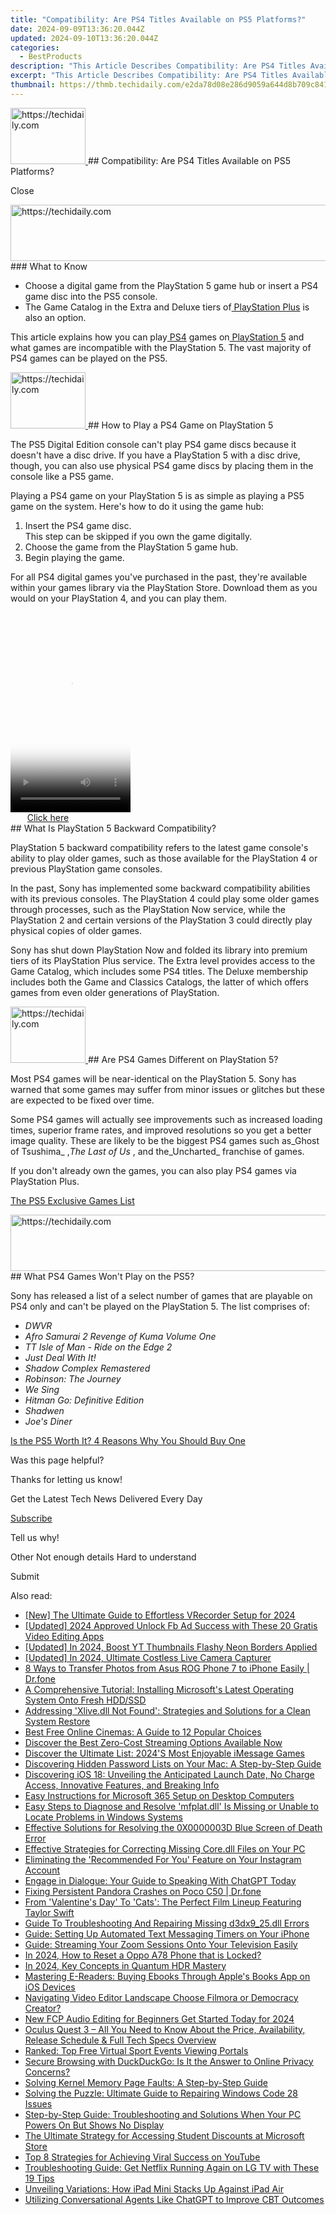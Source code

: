 ```yaml
---
title: "Compatibility: Are PS4 Titles Available on PS5 Platforms?"
date: 2024-09-09T13:36:20.044Z
updated: 2024-09-10T13:36:20.044Z
categories:
  - BestProducts
description: "This Article Describes Compatibility: Are PS4 Titles Available on PS5 Platforms?"
excerpt: "This Article Describes Compatibility: Are PS4 Titles Available on PS5 Platforms?"
thumbnail: https://thmb.techidaily.com/e2da78d08e286d9059a644d8b709c84167652f494081b2ccfa2bb5a7fc50971b.jpg
---
```


<!-- affiliate ads begin -->
<a href="https://aligracehair.sjv.io/c/5597632/2135406/19272" target="_top" id="2135406">
  <img src="//a.impactradius-go.com/display-ad/19272-2135406" border="0" alt="https://techidaily.com" width="120" height="90"/>
</a>
<img height="0" width="0" src="https://aligracehair.sjv.io/i/5597632/2135406/19272" style="position:absolute;visibility:hidden;" border="0" />
<!-- affiliate ads end -->
## Compatibility: Are PS4 Titles Available on PS5 Platforms?

Close 

<!-- affiliate ads begin -->
<a href="https://appsumo.8odi.net/c/5597632/2137379/7443" target="_top" id="2137379">
  <img src="//a.impactradius-go.com/display-ad/7443-2137379" border="0" alt="https://techidaily.com" width="728" height="90"/>
</a>
<img height="0" width="0" src="https://appsumo.8odi.net/i/5597632/2137379/7443" style="position:absolute;visibility:hidden;" border="0" />
<!-- affiliate ads end -->
###  What to Know

* Choose a digital game from the PlayStation 5 game hub or insert a PS4 game disc into the PS5 console.
* The Game Catalog in the Extra and Deluxe tiers of[ PlayStation Plus](https://www.lifewire.com/what-is-playstation-plus-4772152) is also an option.

 This article explains how you can play[ PS4](https://www.lifewire.com/ps4-ps4-slim-and-ps4-pro-4154452) games on[ PlayStation 5](https://www.lifewire.com/playstation-5-4778089) and what games are incompatible with the PlayStation 5\. The vast majority of PS4 games can be played on the PS5.

<!-- affiliate ads begin -->
<a href="https://aligracehair.sjv.io/c/5597632/2135350/19272" target="_top" id="2135350">
  <img src="//a.impactradius-go.com/display-ad/19272-2135350" border="0" alt="https://techidaily.com" width="120" height="90"/>
</a>
<img height="0" width="0" src="https://aligracehair.sjv.io/i/5597632/2135350/19272" style="position:absolute;visibility:hidden;" border="0" />
<!-- affiliate ads end -->
##  How to Play a PS4 Game on PlayStation 5 

 The PS5 Digital Edition console can't play PS4 game discs because it doesn't have a disc drive. If you have a PlayStation 5 with a disc drive, though, you can also use physical PS4 game discs by placing them in the console like a PS5 game. 

 Playing a PS4 game on your PlayStation 5 is as simple as playing a PS5 game on the system. Here's how to do it using the game hub:

1. Insert the PS4 game disc.  
This step can be skipped if you own the game digitally.
2. Choose the game from the PlayStation 5 game hub.
3. Begin playing the game.

 For all PS4 digital games you've purchased in the past, they're available within your games library via the PlayStation Store. Download them as you would on your PlayStation 4, and you can play them. 

<!-- affiliate ads begin -->
<span id="1702748">
					<video width="192" height="320" style="cursor:pointer"
           poster="//a.impactradius-go.com/display-clicktoplayimage/1702748.png"
           onclick="if(!this.playClicked){this.play();this.setAttribute('controls',true);this.playClicked=true;}">
	   <source src="//a.impactradius-go.com/display-ad/18544-1702748">
	   <img src="//a.impactradius-go.com/display-clicktoplayimage/1702748.png" style="border: none; height: 100%; width: 100%; object-fit: contain">
	</video>
	<div style="width:120px;text-align:center"><a href="javascript:window.open(decodeURIComponent('https%3A%2F%2Ftwopages.pxf.io%2Fc%2F5597632%2F1702748%2F18544'), '_blank');void(0);">Click here</a></div>
</span>
<img height="0" width="0" src="https://imp.pxf.io/i/5597632/1702748/18544" style="position:absolute;visibility:hidden;" border="0" />
<!-- affiliate ads end -->
##  What Is PlayStation 5 Backward Compatibility? 

 PlayStation 5 backward compatibility refers to the latest game console's ability to play older games, such as those available for the PlayStation 4 or previous PlayStation game consoles. 

 In the past, Sony has implemented some backward compatibility abilities with its previous consoles. The PlayStation 4 could play some older games through processes, such as the PlayStation Now service, while the PlayStation 2 and certain versions of the PlayStation 3 could directly play physical copies of older games. 

 Sony has shut down PlayStation Now and folded its library into premium tiers of its PlayStation Plus service. The Extra level provides access to the Game Catalog, which includes some PS4 titles. The Deluxe membership includes both the Game and Classics Catalogs, the latter of which offers games from even older generations of PlayStation.  

<!-- affiliate ads begin -->
<a href="https://aligracehair.sjv.io/c/5597632/2135362/19272" target="_top" id="2135362">
  <img src="//a.impactradius-go.com/display-ad/19272-2135362" border="0" alt="https://techidaily.com" width="120" height="90"/>
</a>
<img height="0" width="0" src="https://aligracehair.sjv.io/i/5597632/2135362/19272" style="position:absolute;visibility:hidden;" border="0" />
<!-- affiliate ads end -->
##  Are PS4 Games Different on PlayStation 5? 

 Most PS4 games will be near-identical on the PlayStation 5\. Sony has warned that some games may suffer from minor issues or glitches but these are expected to be fixed over time. 

 Some PS4 games will actually see improvements such as increased loading times, superior frame rates, and improved resolutions so you get a better image quality. These are likely to be the biggest PS4 games such as_Ghost of Tsushima_ ,_The Last of Us_ , and the_Uncharted_ franchise of games. 

 If you don't already own the games, you can also play PS4 games via PlayStation Plus.

[ The PS5 Exclusive Games List ](https://www.lifewire.com/ps5-games-list-5076154) 

<!-- affiliate ads begin -->
<a href="https://ephamedtechinc.pxf.io/c/5597632/2135475/26400" target="_top" id="2135475">
  <img src="//a.impactradius-go.com/display-ad/26400-2135475" border="0" alt="https://techidaily.com" width="728" height="90"/>
</a>
<img height="0" width="0" src="https://ephamedtechinc.pxf.io/i/5597632/2135475/26400" style="position:absolute;visibility:hidden;" border="0" />
<!-- affiliate ads end -->
##  What PS4 Games Won't Play on the PS5? 

 Sony has released a list of a select number of games that are playable on PS4 only and can't be played on the PlayStation 5\. The list comprises of:

* _DWVR_
* _Afro Samurai 2 Revenge of Kuma Volume One_
* _TT Isle of Man - Ride on the Edge 2_
* _Just Deal With It!_
* _Shadow Complex Remastered_
* _Robinson: The Journey_
* _We Sing_
* _Hitman Go: Definitive Edition_
* _Shadwen_
* _Joe's Diner_

[  Is the PS5 Worth It? 4 Reasons Why You Should Buy One ](https://www.lifewire.com/is-ps5-worth-it-8629161) 

Was this page helpful?

Thanks for letting us know!

 Get the Latest Tech News Delivered Every Day

[ Subscribe ](https://www.lifewire.com/#) 

Tell us why!

 Other  Not enough details  Hard to understand 

 Submit 

<ins class="adsbygoogle"
     style="display:block"
     data-ad-format="autorelaxed"
     data-ad-client="ca-pub-7571918770474297"
     data-ad-slot="1223367746"></ins>



<ins class="adsbygoogle"
     style="display:block"
     data-ad-client="ca-pub-7571918770474297"
     data-ad-slot="8358498916"
     data-ad-format="auto"
     data-full-width-responsive="true"></ins>

<span class="atpl-alsoreadstyle">Also read:</span>
<div><ul>
<li><a href="https://screen-video-capture.techidaily.com/new-the-ultimate-guide-to-effortless-vrecorder-setup-for-2024/"><u>[New] The Ultimate Guide to Effortless VRecorder Setup for 2024</u></a></li>
<li><a href="https://facebook-videos.techidaily.com/updated-2024-approved-unlock-fb-ad-success-with-these-20-gratis-video-editing-apps/"><u>[Updated] 2024 Approved Unlock Fb Ad Success with These 20 Gratis Video Editing Apps</u></a></li>
<li><a href="https://facebook-video-share.techidaily.com/updated-in-2024-boost-yt-thumbnails-flashy-neon-borders-applied/"><u>[Updated] In 2024, Boost YT Thumbnails Flashy Neon Borders Applied</u></a></li>
<li><a href="https://desktop-recording.techidaily.com/updated-in-2024-ultimate-costless-live-camera-capturer/"><u>[Updated] In 2024, Ultimate Costless Live Camera Capturer</u></a></li>
<li><a href="https://blog-min.techidaily.com/8-ways-to-transfer-photos-from-asus-rog-phone-7-to-iphone-easily-drfone-by-drfone-transfer-from-android-transfer-from-android/"><u>8 Ways to Transfer Photos from Asus ROG Phone 7 to iPhone Easily | Dr.fone</u></a></li>
<li><a href="https://technical-tips.techidaily.com/a-comprehensive-tutorial-installing-microsofts-latest-operating-system-onto-fresh-hddssd/"><u>A Comprehensive Tutorial: Installing Microsoft's Latest Operating System Onto Fresh HDD/SSD</u></a></li>
<li><a href="https://technical-tips.techidaily.com/addressing-xlivedll-not-found-strategies-and-solutions-for-a-clean-system-restore/"><u>Addressing 'Xlive.dll Not Found': Strategies and Solutions for a Clean System Restore</u></a></li>
<li><a href="https://technical-tips.techidaily.com/best-free-online-cinemas-a-guide-to-12-popular-choices/"><u>Best Free Online Cinemas: A Guide to 12 Popular Choices</u></a></li>
<li><a href="https://technical-tips.techidaily.com/discover-the-best-zero-cost-streaming-options-available-now/"><u>Discover the Best Zero-Cost Streaming Options Available Now</u></a></li>
<li><a href="https://technical-tips.techidaily.com/discover-the-ultimate-list-2024s-most-enjoyable-imessage-games/"><u>Discover the Ultimate List: 2024'S Most Enjoyable iMessage Games</u></a></li>
<li><a href="https://technical-tips.techidaily.com/discovering-hidden-password-lists-on-your-mac-a-step-by-step-guide/"><u>Discovering Hidden Password Lists on Your Mac: A Step-by-Step Guide</u></a></li>
<li><a href="https://technical-tips.techidaily.com/discovering-ios-18-unveiling-the-anticipated-launch-date-no-charge-access-innovative-features-and-breaking-info/"><u>Discovering iOS 18: Unveiling the Anticipated Launch Date, No Charge Access, Innovative Features, and Breaking Info</u></a></li>
<li><a href="https://technical-tips.techidaily.com/easy-instructions-for-microsoft-365-setup-on-desktop-computers/"><u>Easy Instructions for Microsoft 365 Setup on Desktop Computers</u></a></li>
<li><a href="https://technical-tips.techidaily.com/easy-steps-to-diagnose-and-resolve-mfplatdll-is-missing-or-unable-to-locate-problems-in-windows-systems/"><u>Easy Steps to Diagnose and Resolve 'mfplat.dll' Is Missing or Unable to Locate Problems in Windows Systems</u></a></li>
<li><a href="https://technical-tips.techidaily.com/effective-solutions-for-resolving-the-0x0000003d-blue-screen-of-death-error/"><u>Effective Solutions for Resolving the 0X0000003D Blue Screen of Death Error</u></a></li>
<li><a href="https://technical-tips.techidaily.com/effective-strategies-for-correcting-missing-coredll-files-on-your-pc/"><u>Effective Strategies for Correcting Missing Core.dll Files on Your PC</u></a></li>
<li><a href="https://technical-tips.techidaily.com/eliminating-the-recommended-for-you-feature-on-your-instagram-account/"><u>Eliminating the 'Recommended For You' Feature on Your Instagram Account</u></a></li>
<li><a href="https://tech-revival.techidaily.com/engage-in-dialogue-your-guide-to-speaking-with-chatgpt-today/"><u>Engage in Dialogue: Your Guide to Speaking With ChatGPT Today</u></a></li>
<li><a href="https://howto.techidaily.com/fixing-persistent-pandora-crashes-on-poco-c50-drfone-by-drfone-fix-android-problems-fix-android-problems/"><u>Fixing Persistent Pandora Crashes on Poco C50 | Dr.fone</u></a></li>
<li><a href="https://technical-tips.techidaily.com/from-valentines-day-to-cats-the-perfect-film-lineup-featuring-taylor-swift/"><u>From 'Valentine's Day' To 'Cats': The Perfect Film Lineup Featuring Taylor Swift</u></a></li>
<li><a href="https://technical-tips.techidaily.com/guide-to-troubleshooting-and-repairing-missing-d3dx925dll-errors/"><u>Guide To Troubleshooting And Repairing Missing d3dx9_25.dll Errors</u></a></li>
<li><a href="https://technical-tips.techidaily.com/guide-setting-up-automated-text-messaging-timers-on-your-iphone/"><u>Guide: Setting Up Automated Text Messaging Timers on Your iPhone</u></a></li>
<li><a href="https://technical-tips.techidaily.com/guide-streaming-your-zoom-sessions-onto-your-television-easily/"><u>Guide: Streaming Your Zoom Sessions Onto Your Television Easily</u></a></li>
<li><a href="https://easy-unlock-android.techidaily.com/in-2024-how-to-reset-a-oppo-a78-phone-that-is-locked-by-drfone-android/"><u>In 2024, How to Reset a Oppo A78 Phone that is Locked?</u></a></li>
<li><a href="https://extra-approaches.techidaily.com/in-2024-key-concepts-in-quantum-hdr-mastery/"><u>In 2024, Key Concepts in Quantum HDR Mastery</u></a></li>
<li><a href="https://technical-tips.techidaily.com/mastering-e-readers-buying-ebooks-through-apples-books-app-on-ios-devices/"><u>Mastering E-Readers: Buying Ebooks Through Apple's Books App on iOS Devices</u></a></li>
<li><a href="https://digital-screen-recording.techidaily.com/navigating-video-editor-landscape-choose-filmora-or-democracy-creator/"><u>Navigating Video Editor Landscape Choose Filmora or Democracy Creator?</u></a></li>
<li><a href="https://ai-video-tools.techidaily.com/new-fcp-audio-editing-for-beginners-get-started-today-for-2024/"><u>New FCP Audio Editing for Beginners Get Started Today for 2024</u></a></li>
<li><a href="https://technical-tips.techidaily.com/oculus-quest-3-all-you-need-to-know-about-the-price-availability-release-schedule-and-full-tech-specs-overview/"><u>Oculus Quest 3 – All You Need to Know About the Price, Availability, Release Schedule & Full Tech Specs Overview</u></a></li>
<li><a href="https://technical-tips.techidaily.com/ranked-top-free-virtual-sport-events-viewing-portals/"><u>Ranked: Top Free Virtual Sport Events Viewing Portals</u></a></li>
<li><a href="https://technical-tips.techidaily.com/secure-browsing-with-duckduckgo-is-it-the-answer-to-online-privacy-concerns/"><u>Secure Browsing with DuckDuckGo: Is It the Answer to Online Privacy Concerns?</u></a></li>
<li><a href="https://technical-tips.techidaily.com/solving-kernel-memory-page-faults-a-step-by-step-guide/"><u>Solving Kernel Memory Page Faults: A Step-by-Step Guide</u></a></li>
<li><a href="https://technical-tips.techidaily.com/solving-the-puzzle-ultimate-guide-to-repairing-windows-code-28-issues/"><u>Solving the Puzzle: Ultimate Guide to Repairing Windows Code 28 Issues</u></a></li>
<li><a href="https://technical-tips.techidaily.com/step-by-step-guide-troubleshooting-and-solutions-when-your-pc-powers-on-but-shows-no-display/"><u>Step-by-Step Guide: Troubleshooting and Solutions When Your PC Powers On But Shows No Display</u></a></li>
<li><a href="https://technical-tips.techidaily.com/the-ultimate-strategy-for-accessing-student-discounts-at-microsoft-store/"><u>The Ultimate Strategy for Accessing Student Discounts at Microsoft Store</u></a></li>
<li><a href="https://technical-tips.techidaily.com/top-8-strategies-for-achieving-viral-success-on-youtube/"><u>Top 8 Strategies for Achieving Viral Success on YouTube</u></a></li>
<li><a href="https://technical-tips.techidaily.com/troubleshooting-guide-get-netflix-running-again-on-lg-tv-with-these-19-tips/"><u>Troubleshooting Guide: Get Netflix Running Again on LG TV with These 19 Tips</u></a></li>
<li><a href="https://technical-tips.techidaily.com/unveiling-variations-how-ipad-mini-stacks-up-against-ipad-air/"><u>Unveiling Variations: How iPad Mini Stacks Up Against iPad Air</u></a></li>
<li><a href="https://tech-haven.techidaily.com/utilizing-conversational-agents-like-chatgpt-to-improve-cbt-outcomes/"><u>Utilizing Conversational Agents Like ChatGPT to Improve CBT Outcomes</u></a></li>
</ul></div>
